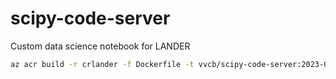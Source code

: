 # scipy-code-server
Custom data science notebook for LANDER

```bash
az acr build -r crlander -f Dockerfile -t vvcb/scipy-code-server:2023-01-26 .
```